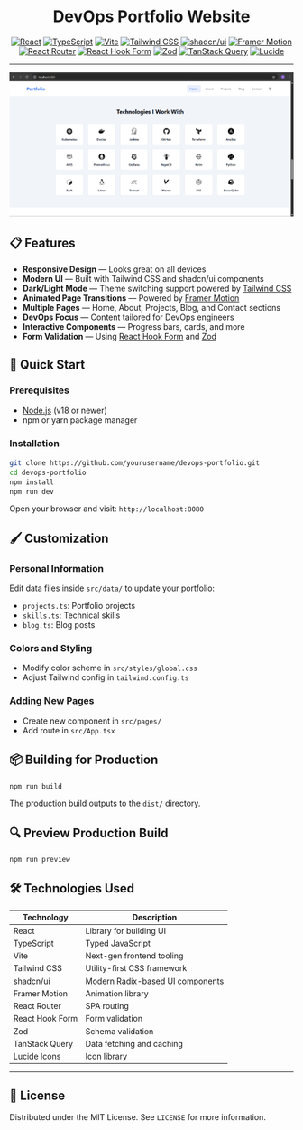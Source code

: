 
<div align="center">

# **DevOps Portfolio Website**

[![React](https://img.shields.io/badge/React-20232A?style=flat-square&logo=react&logoColor=61DAFB)](https://reactjs.org/)
[![TypeScript](https://img.shields.io/badge/TypeScript-3178C6?style=flat-square&logo=typescript&logoColor=white)](https://www.typescriptlang.org/)
[![Vite](https://img.shields.io/badge/Vite-646CFF?style=flat-square&logo=vite&logoColor=white)](https://vitejs.dev/)
[![Tailwind CSS](https://img.shields.io/badge/Tailwind_CSS-06B6D4?style=flat-square&logo=tailwind-css&logoColor=white)](https://tailwindcss.com/)
[![shadcn/ui](https://img.shields.io/badge/shadcn--ui-000000?style=flat-square)](https://ui.shadcn.com/)
[![Framer Motion](https://img.shields.io/badge/Framer_Motion-0055FF?style=flat-square)](https://www.framer.com/motion/)
[![React Router](https://img.shields.io/badge/React_Router-CA4245?style=flat-square&logo=react-router&logoColor=white)](https://reactrouter.com/)
[![React Hook Form](https://img.shields.io/badge/React_Hook_Form-EC5990?style=flat-square)](https://react-hook-form.com/)
[![Zod](https://img.shields.io/badge/Zod-000000?style=flat-square&logo=typescript&logoColor=white)](https://github.com/colinhacks/zod)
[![TanStack Query](https://img.shields.io/badge/TanStack_Query-FF4154?style=flat-square)](https://tanstack.com/query/latest)
[![Lucide](https://img.shields.io/badge/Lucide-000000?style=flat-square)](https://lucide.dev/)

</div>

---

![DevOps Portfolio Screenshot](Screenshot2.png)

## 📋 Features

- **Responsive Design** — Looks great on all devices
- **Modern UI** — Built with Tailwind CSS and shadcn/ui components
- **Dark/Light Mode** — Theme switching support powered by [Tailwind CSS](https://tailwindcss.com/)
- **Animated Page Transitions** — Powered by [Framer Motion](https://www.framer.com/motion/)
- **Multiple Pages** — Home, About, Projects, Blog, and Contact sections
- **DevOps Focus** — Content tailored for DevOps engineers
- **Interactive Components** — Progress bars, cards, and more
- **Form Validation** — Using [React Hook Form](https://react-hook-form.com/) and [Zod](https://github.com/colinhacks/zod)

## 🚀 Quick Start

### Prerequisites

- [Node.js](https://nodejs.org/) (v18 or newer)
- npm or yarn package manager

### Installation

```bash
git clone https://github.com/yourusername/devops-portfolio.git
cd devops-portfolio
npm install
npm run dev
```

Open your browser and visit: `http://localhost:8080`

## 🖌️ Customization

### Personal Information

Edit data files inside `src/data/` to update your portfolio:

- `projects.ts`: Portfolio projects
- `skills.ts`: Technical skills
- `blog.ts`: Blog posts

### Colors and Styling

- Modify color scheme in `src/styles/global.css`
- Adjust Tailwind config in `tailwind.config.ts`

### Adding New Pages

- Create new component in `src/pages/`
- Add route in `src/App.tsx`

## 📦 Building for Production

```bash
npm run build
```

The production build outputs to the `dist/` directory.

## 🔍 Preview Production Build

```bash
npm run preview
```

## 🛠️ Technologies Used

| Technology      | Description                         |
| --------------- | --------------------------------- |
| React           | Library for building UI            |
| TypeScript      | Typed JavaScript                   |
| Vite            | Next-gen frontend tooling          |
| Tailwind CSS    | Utility-first CSS framework        |
| shadcn/ui       | Modern Radix-based UI components   |
| Framer Motion   | Animation library                  |
| React Router    | SPA routing                       |
| React Hook Form | Form validation                   |
| Zod             | Schema validation                 |
| TanStack Query  | Data fetching and caching          |
| Lucide Icons    | Icon library                      |

---

## 📄 License

Distributed under the MIT License. See `LICENSE` for more information.
